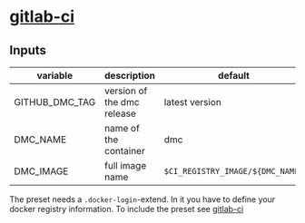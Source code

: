 # [gitlab-ci](pipeline/gitlab-ci.yml)

## Inputs

| variable | description | default |
| --- | --- | --- |
| GITHUB_DMC_TAG | version of the dmc release | latest version |
| DMC_NAME | name of the container | dmc |
| DMC_IMAGE | full image name  | `$CI_REGISTRY_IMAGE/${DMC_NAME}` |

The preset needs a `.docker-login`-extend. In it you have to define your docker registry information.
To include the preset see [gitlab-ci](examples/pipeline/gitlab-ci.yml)
